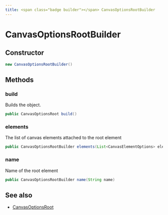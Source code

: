 ```yaml
---
title: <span class="badge builder"></span> CanvasOptionsRootBuilder
---
```

# <span class="badge builder"></span> CanvasOptionsRootBuilder

## Constructor

```java
new CanvasOptionsRootBuilder()
```
## Methods

### <span class="badge object-method"></span> build

Builds the object.

```java
public CanvasOptionsRoot build()
```

### <span class="badge object-method"></span> elements

The list of canvas elements attached to the root element

```java
public CanvasOptionsRootBuilder elements(List<CanvasElementOptions> elements)
```

### <span class="badge object-method"></span> name

Name of the root element

```java
public CanvasOptionsRootBuilder name(String name)
```

## See also

 * <span class="badge object-type-class"></span> [CanvasOptionsRoot](./object-CanvasOptionsRoot.md)
